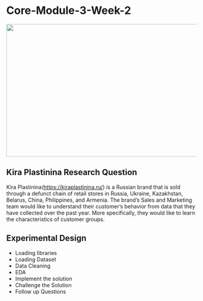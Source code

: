 # Core-Module-3-Week-2

<img src="https://user-images.githubusercontent.com/99291087/172065090-fb335e90-ae9a-4a35-99ef-31d556d1f120.png" width="950" height="350" />

## Kira Plastinina Research Question

Kira Plastinina(https://kiraplastinina.ru/) is a Russian brand that is sold through a defunct chain of retail stores in Russia, Ukraine, Kazakhstan, Belarus, China, Philippines, and Armenia. The brand’s Sales and Marketing team would like to understand their customer’s behavior from data that they have collected over the past year. More specifically, they would like to learn the characteristics of customer groups.

## Experimental Design
 
- Loading libraries
- Loading Dataset
- Data Cleaning
- EDA
- Implement the solution
- Challenge the Solution
- Follow up Questions


